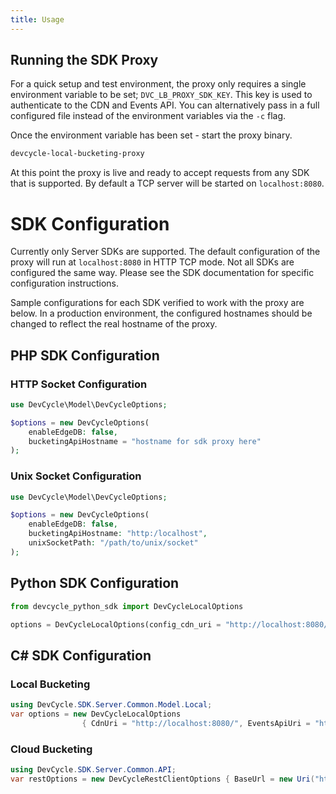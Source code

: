 ```yaml
---
title: Usage
---
```


## Running the SDK Proxy

For a quick setup and test environment, the proxy only requires a single environment variable to be set; `DVC_LB_PROXY_SDK_KEY`. 
This key is used to authenticate to the CDN and Events API.
You can alternatively pass in a full configured file instead of the environment variables via the `-c` flag.

Once the environment variable has been set - start the proxy binary.

```bash
devcycle-local-bucketing-proxy
```

At this point the proxy is live and ready to accept requests from any SDK that is supported. 
By default a TCP server will be started on `localhost:8080`.

# SDK Configuration

Currently only Server SDKs are supported. The default configuration of the proxy will run at `localhost:8080` 
in HTTP TCP mode.
Not all SDKs are configured the same way. Please see the SDK documentation for specific configuration instructions.

Sample configurations for each SDK verified to work with the proxy are below. In a production environment, the configured
hostnames should be changed to reflect the real hostname of the proxy.

## PHP SDK Configuration

### HTTP Socket Configuration
```php
use DevCycle\Model\DevCycleOptions;

$options = new DevCycleOptions(
    enableEdgeDB: false, 
    bucketingApiHostname = "hostname for sdk proxy here"
);
```

### Unix Socket Configuration

```php
use DevCycle\Model\DevCycleOptions;

$options = new DevCycleOptions(
    enableEdgeDB: false, 
    bucketingApiHostname: "http:/localhost",
    unixSocketPath: "/path/to/unix/socket"
);
```


## Python SDK Configuration

```python
from devcycle_python_sdk import DevCycleLocalOptions

options = DevCycleLocalOptions(config_cdn_uri = "http://localhost:8080/", events_api_uri = "http://localhost:8080/")
```

## C# SDK Configuration

### Local Bucketing

```csharp
using DevCycle.SDK.Server.Common.Model.Local;
var options = new DevCycleLocalOptions
                { CdnUri = "http://localhost:8080/", EventsApiUri = "http://localhost:8080/" };
```

### Cloud Bucketing

```csharp
using DevCycle.SDK.Server.Common.API;
var restOptions = new DevCycleRestClientOptions { BaseUrl = new Uri("http://localhost:8080/") };
```
